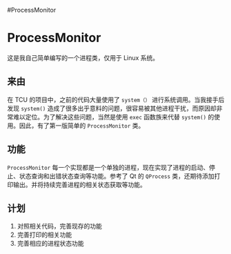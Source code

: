 #ProcessMonitor
# ProcessMonitor
这是我自己简单编写的一个进程类，仅用于 Linux 系统。

## 来由
在 TCU 的项目中，之前的代码大量使用了 `system（）` 进行系统调用。当我接手后发现 `system()` 造成了很多出乎意料的问题，很容易被其他进程干扰，而原因却非常难以定位。为了解决这些问题，当然是使用 `exec` 函数族来代替 `system()` 的使用。因此，有了第一版简单的 `ProcessMonitor` 类。

## 功能
`ProcessMonitor` 每一个实现都是一个单独的进程，现在实现了进程的启动、停止、状态查询和出错状态查询等功能。参考了 Qt 的 `QProcess` 类，还期待添加打印输出。并将持续完善进程的相关状态获取等功能。

## 计划
1. 对照相关代码，完善现存的功能
2. 完善打印的相关功能
3. 完善相应的进程状态功能